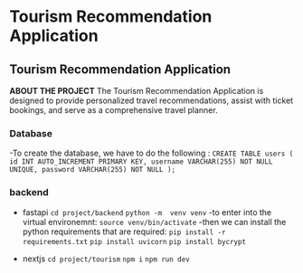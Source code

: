 # Tourism Recommendation Application
## Tourism Recommendation Application

**ABOUT THE PROJECT**
The Tourism Recommendation Application is designed to provide personalized travel recommendations, assist with ticket bookings, and serve as a comprehensive travel planner.

### Database
-To create the database, we have to do the following :
`CREATE TABLE users (
    id INT AUTO_INCREMENT PRIMARY KEY,
    username VARCHAR(255) NOT NULL UNIQUE,
    password VARCHAR(255) NOT NULL
);`

### backend
- fastapi
`cd project/backend`
`python -m  venv venv`
-to enter into the virtual environemnt:
`source venv/bin/activate`
-then we can install the python requirements that are required:
`pip install -r requirements.txt`
`pip install uvicorn`
`pip install bycrypt`

- nextjs
`cd project/tourism`
`npm i`
`npm run dev`
